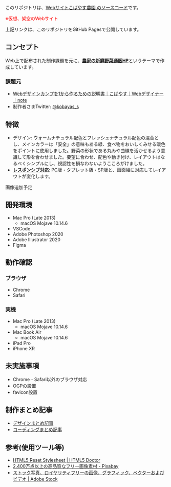 このリポジトリは、<u>Webサイト[こばやす農園](https://fuchsia-84.github.io/Kobayaysu_farm/) のソースコード</u>です。

<span style="color: red;">※仮想、架空のWebサイト</span>

上記リンクは、このリポジトリをGitHub Pagesで公開しています。

## コンセプト

Web上で配布された制作課題を元に、<u>**農家の新鮮野菜通販HP**</u>というテーマで作成しています。

### 課題元
- [Webデザインカンプを1から作るための説明書｜こばやす｜Webデザイナー｜note](https://note.com/kobayas/n/n97a7b9cc8f96#c5vzZ)
- 制作者さまTwitter: [@kobayas_s](https://twitter.com/kobayas_s)

## 特徴
- デザイン: ウォームナチュラル配色とフレッシュナチュラル配色の混合とし、メインカラーは「安全」の意味もある緑、食べ物をおいしくみせる暖色をポイントに使用しました。野菜の形状である丸みや曲線を活かせるよう意識して形を合わせました。要望に合わせ、配色や動き付け、レイアウトはなるべくシンプルにし、視認性を損なわないようこころがけました。
- <u>**レスポンシブ対応**</u>: PC版・タブレット版・SP版と、画面幅に対応してレイアウトが変化します。

画像追加予定

## 開発環境

- Mac Pro (Late 2013)
  - macOS Mojave 10.14.6
- VSCode
- Adobe Photoshop 2020
- Adobe Illustrator 2020
- Figma

## 動作確認

### ブラウザ

- Chrome
- Safari

### 実機

- Mac Pro (Late 2013)
  - macOS Mojave 10.14.6
- Mac Book Air
  - macOS Mojave 10.14.6
- iPad Pro
- iPhone XR

## 未実施事項

- Chrome・Safari以外のブラウザ対応
- OGPの設置
- favicon設置

## 制作まとめ記事

- [デザインまとめ記事](https://fuchsia-84.hatenablog.com/entry/2021/12/15/000000)
- [コーディングまとめ記事](https://fuchsia-84.hatenablog.com/entry/2021/12/20/000000)

## 参考(使用ツール等)

- [HTML5 Reset Stylesheet \| HTML5 Doctor](http://html5doctor.com/html-5-reset-stylesheet/)
- [2.400万点以上の高品質なフリー画像素材 - Pixabay](https://pixabay.com/ja/)
- [ストック写真、ロイヤリティフリーの画像、グラフィック、ベクターおよびビデオ \| Adobe Stock](https://stock.adobe.com/jp)